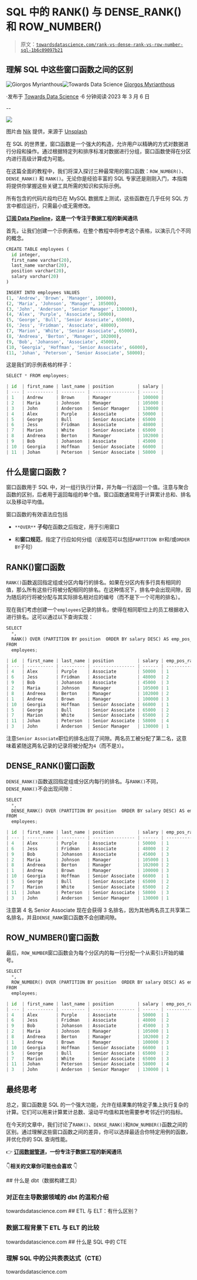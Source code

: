# SQL 中的 RANK() 与 DENSE_RANK() 和 ROW_NUMBER()

> 原文：[`towardsdatascience.com/rank-vs-dense-rank-vs-row-number-sql-1b6c09097b21`](https://towardsdatascience.com/rank-vs-dense-rank-vs-row-number-sql-1b6c09097b21)

## 理解 SQL 中这些窗口函数之间的区别

[](https://gmyrianthous.medium.com/?source=post_page-----1b6c09097b21--------------------------------)![Giorgos Myrianthous](https://gmyrianthous.medium.com/?source=post_page-----1b6c09097b21--------------------------------)[](https://towardsdatascience.com/?source=post_page-----1b6c09097b21--------------------------------)![Towards Data Science](https://towardsdatascience.com/?source=post_page-----1b6c09097b21--------------------------------) [Giorgos Myrianthous](https://gmyrianthous.medium.com/?source=post_page-----1b6c09097b21--------------------------------)

·发布于 [Towards Data Science](https://towardsdatascience.com/?source=post_page-----1b6c09097b21--------------------------------) ·6 分钟阅读·2023 年 3 月 6 日

--

![](img/14a0fd288583774a244801d6caf38161.png)

图片由 [Nik](https://unsplash.com/@helloimnik?utm_source=unsplash&utm_medium=referral&utm_content=creditCopyText) 提供，来源于 [Unsplash](https://unsplash.com/photos/UNCQklgSUd4?utm_source=unsplash&utm_medium=referral&utm_content=creditCopyText)

在 SQL 的世界里，窗口函数是一个强大的构造，允许用户以精确的方式对数据进行分段和操作。通过根据特定列和排序标准对数据进行分组，窗口函数使得在分区内进行高级计算成为可能。

在这篇全面的教程中，我们将深入探讨三种最常用的窗口函数：`ROW_NUMBER()`、`DENSE_RANK()` 和 `RANK()`。无论你是经验丰富的 SQL 专家还是刚刚入门，本指南将提供你掌握这些关键工具所需的知识和实际示例。

所有包含的代码片段均已在 MySQL 数据库上测试，这些函数在几乎任何 SQL 方言中都应运行，只需最小或无需修改。

[**订阅 Data Pipeline**](https://thedatapipeline.substack.com/welcome)**，这是一个专注于数据工程的新闻通讯**

首先，让我们创建一个示例表格，在整个教程中将参考这个表格，以演示几个不同的概念。

```py
CREATE TABLE employees (
  id integer,
  first_name varchar(20),
  last_name varchar(20),
  position varchar(20),
  salary varchar(20)
)

INSERT INTO employees VALUES 
(1, 'Andrew', 'Brown', 'Manager', 100000),
(2, 'Maria', 'Johnson', 'Manager', 105000),
(3, 'John', 'Anderson', 'Senior Manager', 130000),
(4, 'Alex', 'Purple', 'Associate', 50000),
(5, 'George', 'Bull', 'Senior Associate', 65000),
(6, 'Jess', 'Fridman', 'Associate', 48000),
(7, 'Marion', 'White', 'Senior Associate', 65000),
(8, 'Andreea', 'Berton', 'Manager', 102000),
(9, 'Bob', 'Johanson', 'Associate', 45000),
(10, 'Georgia', 'Hoffman', 'Senior Associate', 66000),
(11, 'Johan', 'Peterson', 'Senior Associate', 58000);
```

这是我们的示例表格的样子：

```py
SELECT * FROM employees;

| id  | first_name | last_name | position         | salary |
| --- | ---------- | --------- | ---------------- | ------ |
| 1   | Andrew     | Brown     | Manager          | 100000 |
| 2   | Maria      | Johnson   | Manager          | 105000 |
| 3   | John       | Anderson  | Senior Manager   | 130000 |
| 4   | Alex       | Purple    | Associate        | 50000  |
| 5   | George     | Bull      | Senior Associate | 65000  |
| 6   | Jess       | Fridman   | Associate        | 48000  |
| 7   | Marion     | White     | Senior Associate | 65000  |
| 8   | Andreea    | Berton    | Manager          | 102000 |
| 9   | Bob        | Johanson  | Associate        | 45000  |
| 10  | Georgia    | Hoffman   | Senior Associate | 66000  |
| 11  | Johan      | Peterson  | Senior Associate | 58000  |
```

## 什么是窗口函数？

窗口函数用于 SQL 中，对一组行执行计算，并为每一行返回一个值。注意与聚合函数的区别，后者用于返回每组的单个值。窗口函数通常用于计算累计总和、排名以及移动平均值。

窗口函数的有效语法应包括

+   `**OVER**` **子句**在函数之后指定，用于引用窗口

+   和**窗口规范**，指定了行应如何分组（该规范可以包括`PARTITION BY`和/或`ORDER BY`子句）

## RANK()窗口函数

`RANK()`函数返回指定组或分区内每行的排名。如果在分区内有多行具有相同的值，那么所有这些行将被分配相同的排名。在这种情况下，排名中会出现间隙，因为随后的行将被分配与其实际排名相对应的编号（而不是下一个可用的排名）。

现在我们考虑创建一个`employees`记录的排名，使得在相同职位上的员工根据收入进行排名。这可以通过以下查询实现：

```py
SELECT 
  *,
  RANK() OVER (PARTITION BY position  ORDER BY salary DESC) AS emp_pos_rank
FROM 
  employees;

| id  | first_name | last_name | position         | salary | emp_pos_rank |
| --- | ---------- | --------- | ---------------- | ------ | ------------ |
| 4   | Alex       | Purple    | Associate        | 50000  | 1            |
| 6   | Jess       | Fridman   | Associate        | 48000  | 2            |
| 9   | Bob        | Johanson  | Associate        | 45000  | 3            |
| 2   | Maria      | Johnson   | Manager          | 105000 | 1            |
| 8   | Andreea    | Berton    | Manager          | 102000 | 2            |
| 1   | Andrew     | Brown     | Manager          | 100000 | 3            |
| 10  | Georgia    | Hoffman   | Senior Associate | 66000  | 1            |
| 5   | George     | Bull      | Senior Associate | 65000  | 2            |
| 7   | Marion     | White     | Senior Associate | 65000  | 2            |
| 11  | Johan      | Peterson  | Senior Associate | 58000  | 4            |
| 3   | John       | Anderson  | Senior Manager   | 130000 | 1            |
```

注意`Senior Associate`职位的排名出现了间隙。两名员工被分配了第二名，这意味着紧随这两名记录的记录将被分配为`4`（而不是`3`）。

## DENSE_RANK()窗口函数

`DENSE_RANK()`函数返回指定组或分区内每行的排名。与`RANK()`不同，`DENSE_RANK()`不会出现间隙：

```py
SELECT 
  *,
  DENSE_RANK() OVER (PARTITION BY position  ORDER BY salary DESC) AS emp_pos_rank
FROM 
  employees;

| id  | first_name | last_name | position         | salary | emp_pos_rank |
| --- | ---------- | --------- | ---------------- | ------ | ------------ |
| 4   | Alex       | Purple    | Associate        | 50000  | 1            |
| 6   | Jess       | Fridman   | Associate        | 48000  | 2            |
| 9   | Bob        | Johanson  | Associate        | 45000  | 3            |
| 2   | Maria      | Johnson   | Manager          | 105000 | 1            |
| 8   | Andreea    | Berton    | Manager          | 102000 | 2            |
| 1   | Andrew     | Brown     | Manager          | 100000 | 3            |
| 10  | Georgia    | Hoffman   | Senior Associate | 66000  | 1            |
| 5   | George     | Bull      | Senior Associate | 65000  | 2            |
| 7   | Marion     | White     | Senior Associate | 65000  | 2            |
| 11  | Johan      | Peterson  | Senior Associate | 58000  | 3            |
| 3   | John       | Anderson  | Senior Manager   | 130000 | 1            |
```

注意第 4 名 Senior Associate 现在会获得 3 名排名，因为其他两名员工共享第二名排名，并且`DENSE_RANK`窗口函数不会创建间隙。

## ROW_NUMBER()窗口函数

最后，`ROW_NUMBER`窗口函数会为每个分区内的每一行分配一个从索引`1`开始的编号。

```py
SELECT 
  *,
  ROW_NUMBER() OVER (PARTITION BY position  ORDER BY salary DESC) AS emp_pos_rank
FROM 
  employees;

| id  | first_name | last_name | position         | salary | emp_pos_rank |
| --- | ---------- | --------- | ---------------- | ------ | ------------ |
| 4   | Alex       | Purple    | Associate        | 50000  | 1            |
| 6   | Jess       | Fridman   | Associate        | 48000  | 2            |
| 9   | Bob        | Johanson  | Associate        | 45000  | 3            |
| 2   | Maria      | Johnson   | Manager          | 105000 | 1            |
| 8   | Andreea    | Berton    | Manager          | 102000 | 2            |
| 1   | Andrew     | Brown     | Manager          | 100000 | 3            |
| 10  | Georgia    | Hoffman   | Senior Associate | 66000  | 1            |
| 5   | George     | Bull      | Senior Associate | 65000  | 2            |
| 7   | Marion     | White     | Senior Associate | 65000  | 3            |
| 11  | Johan      | Peterson  | Senior Associate | 58000  | 4            |
| 3   | John       | Anderson  | Senior Manager   | 130000 | 1            |
```

## 最终思考

总之，窗口函数是 SQL 的一个强大功能，允许在结果集的特定子集上执行复杂的计算。它们可以用来计算累计总数、滚动平均值和其他需要参考邻近行的指标。

在今天的文章中，我们讨论了`RANK()`、`DENSE_RANK()`和`ROW_NUMBER()`函数之间的区别。通过理解这些窗口函数之间的差异，你可以选择最适合你特定用例的函数，并优化你的 SQL 查询性能。

👉 [**订阅数据管道**](https://thedatapipeline.substack.com/welcome)**，一份专注于数据工程的新闻通讯**

👇**相关的文章你可能也会喜欢** 👇

[](/dbt-55b35c974533?source=post_page-----1b6c09097b21--------------------------------) ## 什么是 dbt（数据构建工具）

### 对正在主导数据领域的 dbt 的温和介绍

towardsdatascience.com [](/etl-vs-elt-68e221d78719?source=post_page-----1b6c09097b21--------------------------------) ## ETL 与 ELT：有什么区别？

### 数据工程背景下 ETL 与 ELT 的比较

towardsdatascience.com [](/cte-sql-945e4b461de3?source=post_page-----1b6c09097b21--------------------------------) ## 什么是 SQL 中的 CTE

### 理解 SQL 中的公共表表达式（CTE）

towardsdatascience.com
